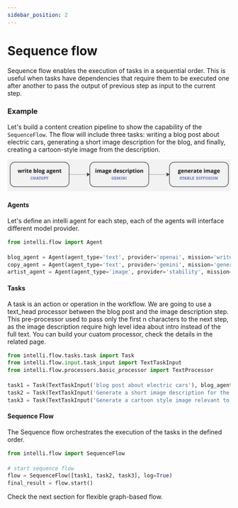 ```yaml
---
sidebar_position: 2
---
```


# Sequence flow

Sequence flow enables the execution of tasks in a sequential order. This is useful when tasks have dependencies that require them to be executed one after another to pass the output of previous step as input to the current step.

### Example
Let's build a content creation pipeline to show the capability of the `SequenceFlow`. The flow will include three tasks: writing a blog post about electric cars, generating a short image description for the blog, and finally, creating a cartoon-style image from the description.


![Sequence Flow Example](../../../../resources/flow_example.jpg)

#### Agents
Let's define an intelli agent for each step, each of the agents will interface different model provider.

```python
from intelli.flow import Agent

blog_agent = Agent(agent_type='text', provider='openai', mission='write blog posts', model_params={'key': YOUR_OPENAI_API_KEY, 'model': 'gpt-4'})
copy_agent = Agent(agent_type='text', provider='gemini', mission='generate description', model_params={'key': YOUR_GEMINI_API_KEY, 'model': 'gemini'})
artist_agent = Agent(agent_type='image', provider='stability', mission='generate image', model_params={'key': YOUR_STABILITY_API_KEY})
```

#### Tasks
A task is an action or operation in the workflow. We are going to use a text_head processor between the blog post and the image description step. This pre-processor used to pass only the first n characters to the next step, as the image description require high level idea about intro instead of the full text. You can build your cuatom processor, check the details in the related page.
```python
from intelli.flow.tasks.task import Task
from intelli.flow.input.task_input import TextTaskInput
from intelli.flow.processors.basic_processor import TextProcessor

task1 = Task(TextTaskInput('blog post about electric cars'), blog_agent, log=True)
task2 = Task(TextTaskInput('Generate a short image description for the blog post'), copy_agent, pre_process=TextProcessor.text_head, log=True)
task3 = Task(TextTaskInput('Generate a cartoon style image relevant to the blog post'), artist_agent, log=True)
```

#### Sequence Flow

The Sequence flow orchestrates the execution of the tasks in the defined order.

```python
from intelli.flow import SequenceFlow

# start sequence flow
flow = SequenceFlow([task1, task2, task3], log=True)
final_result = flow.start()
```

Check the next section for flexible graph-based flow.
